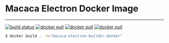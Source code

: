 # Macaca Electron Docker Image

---

[![build status][travis-image]][travis-url]
[![docker pull][docker-pull-image]][docker-url]
[![docker pull][docker-size-image]][docker-url]
[![docker pull][docker-layers-image]][docker-url]

[travis-image]: https://img.shields.io/travis/macacajs/macaca-electron-builder-docker.svg?style=flat-square
[travis-url]: https://travis-ci.org/macacajs/macaca-electron-builder-docker
[docker-pull-image]: https://img.shields.io/docker/pulls/macacajs/macaca-electron-builder-docker.svg?style=flat-square&logo=dockbit
[docker-size-image]: https://img.shields.io/microbadger/image-size/macacajs/macaca-electron-builder-docker.svg?style=flat-square&logo=dockbit
[docker-layers-image]: https://img.shields.io/microbadger/layers/macacajs/macaca-electron-builder-docker.svg?style=flat-square&logo=dockbit
[docker-url]: https://hub.docker.com/r/macacajs/macaca-electron-builder-docker/

```bash
$ docker build . -t="macaca-electron-builder-docker"
```


